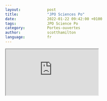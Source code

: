```yaml
---
layout:            post
title:             "JPO Sciences Po"
date:              2022-01-22 09:42:00 +0100
tags:              JPO Science Po
category:          Portes-ouvertes
author:            scotthamilton
language:          fr
---
```


<iframe src="https://www.sciencespo.fr/journee-portes-ouvertes-campus-sciences-po?utm_source=promo_jpo_campus&utm_medium=email&utm_campaign=promo_jpo_campus_0222_conseillers_fr&utm_content=page_jpo" name="ia" title=""></iframe>
